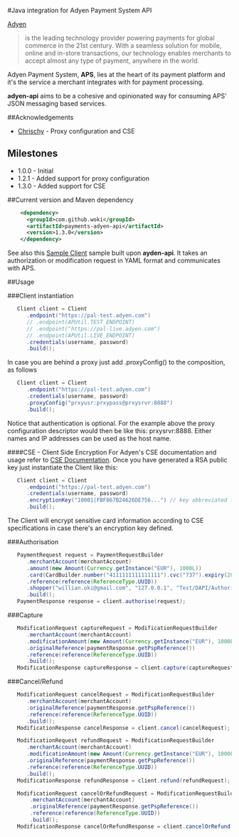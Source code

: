 #Java integration for Adyen Payment System API

[Adyen](http://www.adyen.com)
> is the leading technology provider powering payments for global commerce in the 21st century.
> With a seamless solution for mobile, online and in-store transactions, our technology enables merchants to accept almost any
> type of payment, anywhere in the world.

Adyen Payment System, **APS**, lies at the heart of its payment platform and it's the service a merchant integrates with for
payment processing.

**adyen-api** aims to be a cohesive and opinionated way for consuming APS' JSON messaging based services.

##Acknowledgements
* [Chrischy](https://github.com/Golddragon152) - Proxy configuration and CSE

## Milestones
* 1.0.0 - Initial
* 1.2.1 - Added support for proxy configuration
* 1.3.0 - Added support for CSE

##Current version and Maven dependency

```xml
    <dependency>
      <groupId>com.github.woki</groupId>
      <artifactId>payments-adyen-api</artifactId>
      <version>1.3.0</version>
    </dependency>
```
See also this [Sample Client](http://github.com/woki/adyen-client) sample built upon **ayden-api**.
It takes an authorization or modification request in YAML format and communicates with APS.

##Usage

###Client instantiation
```java
   Client client = Client
      .endpoint("https://pal-test.adyen.com")
      // .endpoint(APUtil.TEST_ENDPOINT)
      // .endpoint("https://pal-live.adyen.com")
      // .endpoint(APUtil.LIVE_ENDPOINT)
      .credentials(username, password)
      .build();
```
In case you are behind a proxy just add .proxyConfig() to the composition, as follows
```java
   Client client = Client
      .endpoint("https://pal-test.adyen.com")
      .credentials(username, password)
      .proxyConfig("prxyusr:prxypass@prxysrvr:8888")
      .build();
```
Notice that authentication is optional. For the example above the proxy configuration descriptor would then be like
this: prxysrvr:8888. Either names and IP addresses can be used as the host name.

####CSE - Client Side Encryption
For Adyen's CSE documentation and usage refer to [CSE Documentation](https://docs.adyen.com/developers/easy-encryption). Once you have generated a RSA public key
just instantiate the Client like this:
```java
   Client client = Client
      .endpoint("https://pal-test.adyen.com")
      .credentials(username, password)
      .encryptionKey("10001|FBF867B24626DE756...") // key abbreviated for clarity sake
      .build();
```
The Client will encrypt sensitive card information according to CSE specifications in case there's an encryption key defined.

###Authorisation
```java
   PaymentRequest request = PaymentRequestBuilder
      .merchantAccount(merchantAccount)
      .amount(new Amount(Currency.getInstance("EUR"), 1000L))
      .card(CardBuilder.number("4111111111111111").cvc("737").expiry(2016, 6).holder("Johnny Tester Visa").build())
      .reference(reference(ReferenceType.UUID))
      .shopper("willian.oki@gmail.com", "127.0.0.1", "Test/DAPI/Authorisation/Willian Oki", ShopperInteraction.Ecommerce)
      .build();
   PaymentResponse response = client.authorise(request);
```

###Capture
```java
   ModificationRequest captureRequest = ModificationRequestBuilder
      .merchantAccount(merchantAccount)
      .modificationAmount(new Amount(Currency.getInstance("EUR"), 1000L))
      .originalReference(paymentResponse.getPspReference())
      .reference(reference(ReferenceType.UUID))
      .build();
   ModificationResponse captureResponse = client.capture(captureRequest);
```

###Cancel/Refund
```java
   ModificationRequest cancelRequest = ModificationRequestBuilder
      .merchantAccount(merchantAccount)
      .originalReference(paymentResponse.getPspReference())
      .reference(reference(ReferenceType.UUID))
      .build();
   ModificationResponse cancelResponse = client.cancel(cancelRequest);
```
```java
   ModificationRequest refundRequest = ModificationRequestBuilder
      .merchantAccount(merchantAccount)
      .modificationAmount(new Amount(Currency.getInstance("EUR"), 1000L))
      .originalReference(paymentResponse.getPspReference())
      .reference(reference(ReferenceType.UUID))
      .build();
   ModificationResponse refundResponse = client.refund(refundRequest);
```
```java
   ModificationRequest cancelOrRefundRequest = ModificationRequestBuilder
       .merchantAccount(merchantAccount)
       .originalReference(paymentResponse.getPspReference())
       .reference(reference(ReferenceType.UUID))
       .build();
   ModificationResponse cancelOrRefundResponse = client.cancelOrRefund(cancelOrRefundRequest);
```
